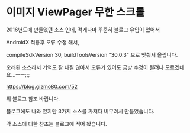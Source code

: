 # 이미지 ViewPager 무한 스크롤
2016년도에 만들었던 소스 인데, 적게나마 꾸준히 블로그 유입이 있어서 

AndroidX 적용후 오류 수정 해서, 

compileSdkVersion 30, buildToolsVersion "30.0.3" 으로 맞춰서 올립니다. 

오래된 소스라서 기억도 잘 나질 않아서 오류가 있어도 금방 수정이 될려나 모르겠네요...ㅡㅡ;;;

https://blog.gizmo80.com/52 

위 블로그 참조 바랍니다. 

블로그에도 나와 있지만 3가지 소스를 가져다 버무려서 만들었습니다. 

각 소스에 대한 참조는 블로그에 적어 놨습니다. 
